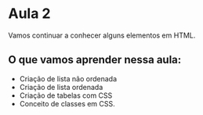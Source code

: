 # Aula 2

Vamos continuar a conhecer alguns elementos em HTML.

## O que vamos aprender nessa aula:

- Criação de lista não ordenada
- Criação de lista ordenada
- Criação de tabelas com CSS
- Conceito de classes em CSS.